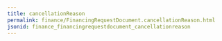 ```yaml
---
title: cancellationReason
permalink: finance/FinancingRequestDocument.cancellationReason.html
jsonid: finance_financingrequestdocument_cancellationreason
---
```

